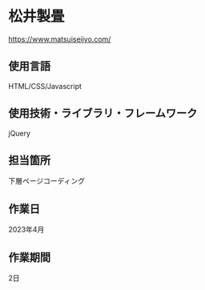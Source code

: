 # 松井製畳
https://www.matsuiseijyo.com/
## 使用言語
HTML/CSS/Javascript
## 使用技術・ライブラリ・フレームワーク
jQuery
## 担当箇所
下層ページコーディング
## 作業日
2023年4月
## 作業期間
2日
